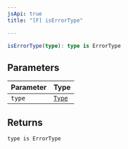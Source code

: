 ```yaml
---
jsApi: true
title: "[F] isErrorType"

---
```

```ts
isErrorType(type): type is ErrorType
```

## Parameters

| Parameter | Type |
| :------ | :------ |
| `type` | [`Type`](../type-aliases/Type.md) |

## Returns

`type is ErrorType`
